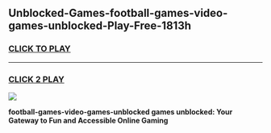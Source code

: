 
## Unblocked-Games-football-games-video-games-unblocked-Play-Free-1813h
<h3>
<a href="https://premium76.site?title=football-games-video-games-unblocked&ref=20A">CLICK TO PLAY</a></h3>
<hr>

<h3>
<a href="https://premium76.site?title=football-games-video-games-unblocked&ref=20A">CLICK 2 PLAY</a>
  
</h3>

<a href="https://premium76.site?title=football-games-video-games-unblocked&ref=20A"><img src="https://clearcache.store/games.png"></a>


**football-games-video-games-unblocked games unblocked: Your Gateway to Fun and Accessible Online Gaming**

